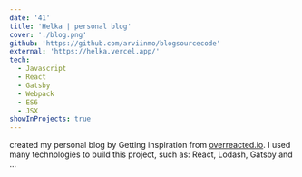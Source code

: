```yaml
---
date: '41'
title: 'Helka | personal blog'
cover: './blog.png'
github: 'https://github.com/arviinmo/blogsourcecode'
external: 'https://helka.vercel.app/'
tech:
  - Javascript
  - React
  - Gatsby
  - Webpack
  - ES6
  - JSX
showInProjects: true
---
```


created my personal blog by Getting inspiration from <a href="https://overreacted.io/">overreacted.io</a>. I used many technologies to build this project, such as: React, Lodash, Gatsby and ...
